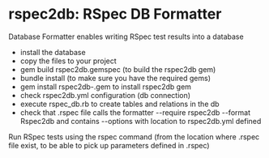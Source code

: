rspec2db: RSpec DB Formatter
============================

Database Formatter enables writing RSpec test results into a database

- install the database
- copy the files to your project
- gem build rspec2db.gemspec (to build the rspec2db gem)
- bundle install (to make sure you have the required gems)
- gem install rspec2db-<VERSION>.gem to install rspec2db gem
- check rspec2db.yml configuration (db connection)
- execute rspec_db.rb to create tables and relations in the db
- check that .rspec file calls the formatter --require rspec2db --format Rspec2db and contains --options with location to rspec2db.yml defined

Run RSpec tests using the rspec command (from the location where .rspec file exist, to be able to pick up parameters defined in .rspec)
